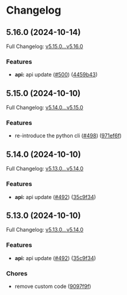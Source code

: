 # Changelog

## 5.16.0 (2024-10-14)

Full Changelog: [v5.15.0...v5.16.0](https://github.com/objective-inc/objective-python/compare/v5.15.0...v5.16.0)

### Features

* **api:** api update ([#500](https://github.com/objective-inc/objective-python/issues/500)) ([4459b43](https://github.com/objective-inc/objective-python/commit/4459b4314e2fee986a9f2b0421907921689af674))

## 5.15.0 (2024-10-10)

Full Changelog: [v5.14.0...v5.15.0](https://github.com/objective-inc/objective-python/compare/v5.14.0...v5.15.0)

### Features

* re-introduce the python cli ([#498](https://github.com/objective-inc/objective-python/issues/498)) ([971ef6f](https://github.com/objective-inc/objective-python/commit/971ef6f368808f52576a3ec32873999028d31caa))

## 5.14.0 (2024-10-10)

Full Changelog: [v5.13.0...v5.14.0](https://github.com/objective-inc/objective-python/compare/v5.13.0...v5.14.0)

### Features

* **api:** api update ([#492](https://github.com/objective-inc/objective-python/issues/492)) ([35c9f34](https://github.com/objective-inc/objective-python/commit/35c9f34f65539f82ce90cb0dba064803672cf19c))

## 5.13.0 (2024-10-10)

Full Changelog: [v5.13.0...v5.14.0](https://github.com/objective-inc/objective-python/compare/v5.13.0...v5.14.0)

### Features

* **api:** api update ([#492](https://github.com/objective-inc/objective-python/issues/492)) ([35c9f34](https://github.com/objective-inc/objective-python/commit/35c9f34f65539f82ce90cb0dba064803672cf19c))


### Chores

* remove custom code ([9097f9f](https://github.com/objective-inc/objective-python/commit/9097f9f9890bb9d59be3433ebf6007d3ee8fc9c2))
